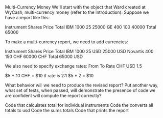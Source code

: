 Multi-Currency Money
We'll start with the object that Ward created at WyCash, multi-currency money (refer to the Introduction). Suppose we have a report like this:

Instrument  Shares   Price    Total
IBM         1000     25       25000
GE          400      100      40000
                        Total 65000

To make a multi-currency report, we need to add currencies:

Instrument  Shares   Price      Total
IBM         1000     25 USD     25000 USD
Novartis    400      150 CHF    60000 CHF
                          Total 65000 USD


We also need to specify exchange rates:
From  To   Rate
CHF   USD  1.5

$5 + 10 CHF = $10 if rate is 2:1
$5 * 2 = $10

What behavior will we need to produce the revised report? Put another way, what set of tests, when passed, will demonstrate the presence of code we are confident will compute the report correctly?

Code that calculates total for individual instruments
Code the converts all totals to usd
Code the sums totals
Code that prints the report